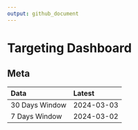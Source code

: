 ```yaml
---
output: github_document
---
```


# Targeting Dashboard



## Meta


|Data           |Latest     |
|:--------------|:----------|
|30 Days Window |2024-03-03 |
|7 Days Window  |2024-03-02 |
